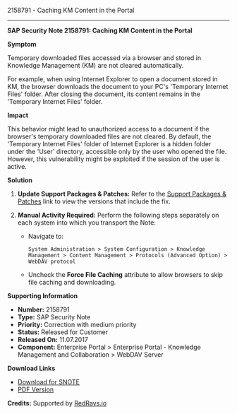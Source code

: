 2158791 - Caching KM Content in the Portal

---

**SAP Security Note 2158791: Caching KM Content in the Portal**

**Symptom**

Temporary downloaded files accessed via a browser and stored in Knowledge Management (KM) are not cleared automatically.

For example, when using Internet Explorer to open a document stored in KM, the browser downloads the document to your PC's 'Temporary Internet Files' folder. After closing the document, its content remains in the 'Temporary Internet Files' folder.

**Impact**

This behavior might lead to unauthorized access to a document if the browser's temporary downloaded files are not cleared. By default, the 'Temporary Internet Files' folder of Internet Explorer is a hidden folder under the 'User' directory, accessible only by the user who opened the file. However, this vulnerability might be exploited if the session of the user is active.

**Solution**

1. **Update Support Packages & Patches:**
   Refer to the [Support Packages & Patches](https://me.sap.com/) link to view the versions that include the fix.

2. **Manual Activity Required:**
   Perform the following steps separately on each system into which you transport the Note:

   - Navigate to:
     ```
     System Administration > System Configuration > Knowledge Management > Content Management > Protocols (Advanced Option) > WebDAV protocol
     ```
   - Uncheck the **Force File Caching** attribute to allow browsers to skip file caching and downloading.

**Supporting Information**

- **Number:** 2158791
- **Type:** SAP Security Note
- **Priority:** Correction with medium priority
- **Status:** Released for Customer
- **Released On:** 11.07.2017
- **Component:** Enterprise Portal > Enterprise Portal - Knowledge Management and Collaboration > WebDAV Server

**Download Links**

- [Download for SNOTE](https://notesdownloads.sap.com/note/0040000019176842017)
- [PDF Version](https://userapps.support.sap.com/sap/support/sfm/notes/print/0002158791?language=en-US&token=D06B7C63DD90DEE7F6B0D5B01C85C54F)

**Credits:** Supported by [RedRays.io](https://redrays.io)